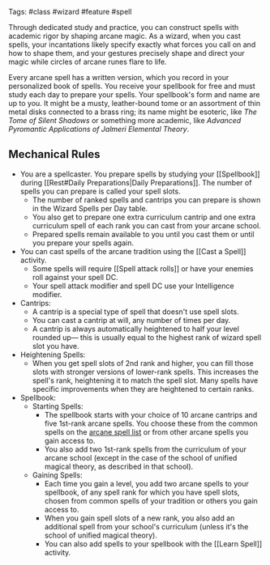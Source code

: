 Tags: #class #wizard #feature #spell

Through dedicated study and practice, you can construct spells with academic rigor by shaping arcane magic. As a wizard, when you cast spells, your incantations likely specify exactly what forces you call on and how to shape them, and your gestures precisely shape and direct your magic while circles of arcane runes flare to life.  

Every arcane spell has a written version, which you record in your personalized book of spells. You receive your spellbook for free and must study each day to prepare your spells. Your spellbook's form and name are up to you. It might be a musty, leather-bound tome or an assortment of thin metal disks connected to a brass ring; its name might be esoteric, like _The Tome of Silent Shadows_ or something more academic, like _Advanced Pyromantic Applications of Jalmeri Elemental Theory_.  

## Mechanical Rules

- You are a spellcaster. You prepare spells by studying your [[Spellbook]] during [[Rest#Daily Preparations|Daily Preparations]]. The number of spells you can prepare is called your spell slots. 
	- The number of ranked spells and cantrips you can prepare is shown in the Wizard Spells per Day table.
	- You also get to prepare one extra curriculum cantrip and one extra curriculum spell of each rank you can cast from your arcane school.
	- Prepared spells remain available to you until you cast them or until you prepare your spells again.
- You can cast spells of the arcane tradition using the [[Cast a Spell]] activity. 
	- Some spells will require [[Spell attack rolls]] or have your enemies roll against your spell DC.
	- Your spell attack modifier and spell DC use your Intelligence modifier.
- Cantrips:
	-  A cantrip is a special type of spell that doesn't use spell slots.
	- You can cast a cantrip at will, any number of times per day.
	- A cantrip is always automatically heightened to half your level rounded up— this is usually equal to the highest rank of wizard spell slot you have.
- Heightening Spells:
	- When you get spell slots of 2nd rank and higher, you can fill those slots with stronger versions of lower-rank spells. This increases the spell's rank, heightening it to match the spell slot. Many spells have specific improvements when they are heightened to certain ranks.
- Spellbook:
	- Starting Spells:
		- The spellbook starts with your choice of 10 arcane cantrips and five 1st-rank arcane spells. You choose these from the common spells on the [arcane spell list](https://2e.aonprd.com/SpellLists.aspx?Tradition=1) or from other arcane spells you gain access to.
		- You also add two 1st-rank spells from the curriculum of your arcane school (except in the case of the school of unified magical theory, as described in that school). 
	- Gaining Spells:
		- Each time you gain a level, you add two arcane spells to your spellbook, of any spell rank for which you have spell slots, chosen from common spells of your tradition or others you gain access to.
		- When you gain spell slots of a new rank, you also add an additional spell from your school's curriculum (unless it's the school of unified magical theory).
		- You can also add spells to your spellbook with the [[Learn Spell]] activity. 